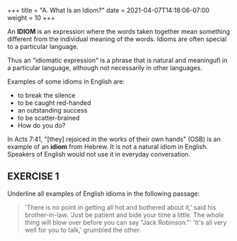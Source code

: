 +++
title = "A. What Is an Idiom?"
date =  2021-04-07T14:18:06-07:00
weight = 10
+++


An **IDIOM** is an expression where the words taken together mean something different from the individual meaning of the words. Idioms are often special to a particular language.

Thus an "idiomatic expression" is a phrase that is natural and meaningufl in a particular language, although not necessarily in other languages.

Examples of some idioms in English are:

* to break the silence
* to be caught red-handed
* an outstanding success
* to be scatter-brained
* How do you do?

In Acts 7:41, "[they] rejoiced in the works of their own hands" (OSB) is an example of an **idiom** from Hebrew. It is not a natural idiom in English. Speakers of English would not use it in everyday conversation.

## EXERCISE 1

Underline all examples of English idioms in the following passage:

>'There is no point in getting all hot and bothered about it,' said his brother-in-law. 'Just be patient and bide your time a little. The whole thing will blow over before you can say "Jack Robinson."' 'It's all very well for you to talk,' grumbled the other.
